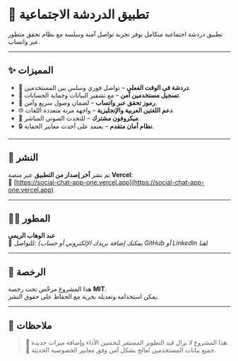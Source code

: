 # 💬 تطبيق الدردشة الاجتماعية

تطبيق دردشة اجتماعية متكامل يوفر تجربة تواصل آمنة وسلسة مع نظام تحقق متطور عبر واتساب.

---

## ✨ **المميزات**

- 💬 **دردشة في الوقت الفعلي** – تواصل فوري وسلس بين المستخدمين.  
- 🔐 **تسجيل مستخدمين آمن** – مع تشفير البيانات وحماية الحسابات.  
- 📱 **رموز تحقق عبر واتساب** – لضمان وصول سريع وآمن.  
- 🌐 **دعم اللغتين العربية والإنجليزية** – واجهة مرنة متعددة اللغات.  
- 🎤 **ميكروفون مشترك** – للتحدث الصوتي المباشر.  
- 🔒 **نظام أمان متقدم** – يعتمد على أحدث معايير الحماية.

---

## 🚀 **النشر**

تم نشر **آخر إصدار من التطبيق** عبر منصة **Vercel**:  
🔗 [https://social-chat-app-one.vercel.app](https://social-chat-app-one.vercel.app)

---

## 👨‍💻 **المطور**

**عبد الوهاب الريمي**  
📧 للتواصل: *(يمكنك إضافة بريدك الإلكتروني أو حساب GitHub أو LinkedIn هنا)*

---

## 📄 **الرخصة**

هذا المشروع مرخّص تحت رخصة **MIT**.  
يمكن استخدامه وتعديله بحرية مع الحفاظ على حقوق النشر.

---

## 🧠 **ملاحظات**

> 🔸 هذا المشروع لا يزال قيد التطوير المستمر لتحسين الأداء وإضافة ميزات جديدة.  
> 🔸 جميع بيانات المستخدمين تُعالج بشكل آمن وفق معايير الخصوصية الحديثة.